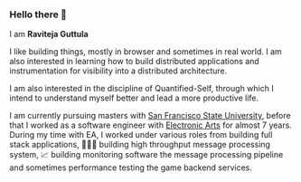 ### Hello there 👋

I am **Raviteja Guttula**

I like building things, mostly in browser and sometimes in real world. I am also interested in learning how to build distributed applications and instrumentation for visibility into a distributed architecture.

I am also interested in the discipline of Quantified-Self, through which I intend to understand myself better and lead a more productive life. 

I am currently pursuing masters with [San Francisco State University](https://www.sfsu.edu/), before that I worked as a software engineer with [Electronic Arts](https://ea.com) for almost 7 years. During my time with EA, I worked under various roles from building full stack applications, 🧑🏻‍💻 building high throughput message processing system, 📈 building monitoring software the message processing pipeline and sometimes performance testing the game backend services. 
